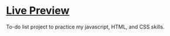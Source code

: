 # [Live Preview](https://justyoberg.github.io/todo)

To-do list project to practice my javascript, HTML, and CSS skills.
